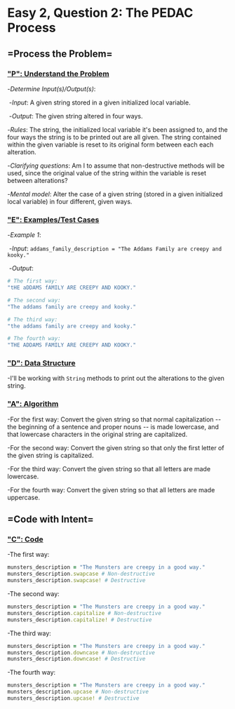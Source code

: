 # Easy 2, Question 2: The PEDAC Process



## =Process the Problem=



### <u>"P": Understand the Problem</u>



-*Determine Input(s)/Output(s)*:

​	-*Input*: A given string stored in a given initialized local variable.

​	-*Output*: The given string altered in four ways.



-*Rules*: The string, the initialized local variable it's been assigned to, and the four ways the string is to be printed out are all given. The string contained within the given variable is reset to its original form between each each alteration.



-*Clarifying questions*: Am I to assume that non-destructive methods will be used, since the original value of the string within the variable is reset between alterations?



-*Mental model*: Alter the case of a given string (stored in a given initialized local variable) in four different, given ways.



### <u>"E": Examples/Test Cases</u>



-*Example 1*:

​	-*Input*: ```addams_family_description = "The Addams Family are creepy and kooky."```

​	-*Output*: 

```ruby
# The first way:
"tHE aDDAMS fAMILY ARE CREEPY AND KOOKY."

# The second way:
"The addams family are creepy and kooky."

# The third way:
"the addams family are creepy and kooky."

# The fourth way:
"THE ADDAMS FAMILY ARE CREEPY AND KOOKY."
```



### <u>"D": Data Structure</u>



-I'll be working with ```String``` methods to print out the alterations to the given string.



### <u>"A": Algorithm</u>



-For the first way: Convert the given string so that normal capitalization -- the beginning of a sentence and proper nouns -- is made lowercase, and that lowercase characters in the original string are capitalized.



-For the second way: Convert the given string so that only the first letter of the given string is capitalized.



-For the third way: Convert the given string so that all letters are made lowercase.



-For the fourth way: Convert the given string so that all letters are made uppercase.



## =Code with Intent=



### <u>"C": Code</u>



-The first way:

```ruby
munsters_description = "The Munsters are creepy in a good way."
munsters_description.swapcase # Non-destructive
munsters_description.swapcase! # Destructive
```



-The second way:

```ruby
munsters_description = "The Munsters are creepy in a good way."
munsters_description.capitalize # Non-destructive
munsters_description.capitalize! # Destructive
```



-The third way:

```ruby
munsters_description = "The Munsters are creepy in a good way."
munsters_description.downcase # Non-destructive
munsters_description.downcase! # Destructive
```



-The fourth way:

```ruby
munsters_description = "The Munsters are creepy in a good way."
munsters_description.upcase # Non-destructive
munsters_description.upcase! # Destructive
```


